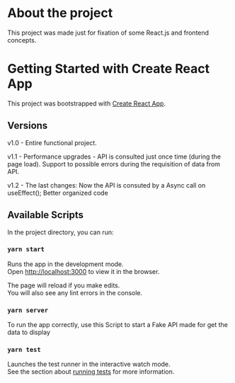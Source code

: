 # About the project

This project was made just for fixation of some React.js and frontend concepts. 

# Getting Started with Create React App

This project was bootstrapped with [Create React App](https://github.com/facebook/create-react-app).

## Versions

v1.0 - Entire functional project.

v1.1 - Performance upgrades - API is consulted just once time (during the page load). Support to possible errors during the requisition of data from API.

v1.2 - The last changes: Now the API is consuted by a Async call on useEffect(); Better organized code




## Available Scripts

In the project directory, you can run:

### `yarn start`

Runs the app in the development mode.\
Open [http://localhost:3000](http://localhost:3000) to view it in the browser.

The page will reload if you make edits.\
You will also see any lint errors in the console.

### `yarn server`

To run the app correctly, use this Script to start a Fake API made for get the data to display


### `yarn test`

Launches the test runner in the interactive watch mode.\
See the section about [running tests](https://facebook.github.io/create-react-app/docs/running-tests) for more information.